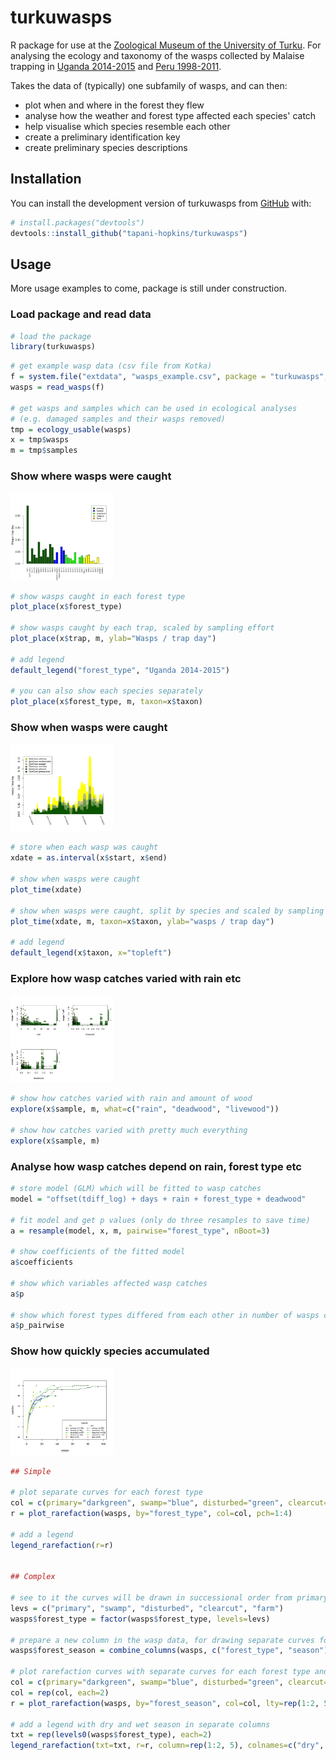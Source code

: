 # turkuwasps

R package for use at the [Zoological Museum of the University of Turku](https://collections.utu.fi/en/zoological-museum/). For analysing the ecology and taxonomy of the wasps collected by Malaise trapping in [Uganda 2014-2015](https://doi.org/10.5281/zenodo.2225643) and [Peru 1998-2011](https://doi.org/10.5281/zenodo.3559054).

Takes the data of (typically) one subfamily of wasps, and can then:
- plot when and where in the forest they flew
- analyse how the weather and forest type affected each species' catch
- help visualise which species resemble each other
- create a preliminary identification key
- create preliminary species descriptions


## Installation

You can install the development version of turkuwasps from [GitHub](https://github.com/) with:

``` r
# install.packages("devtools")
devtools::install_github("tapani-hopkins/turkuwasps")
```

## Usage
More usage examples to come, package is still under construction.

### Load package and read data

``` r
# load the package
library(turkuwasps)
```
``` r
# get example wasp data (csv file from Kotka)
f = system.file("extdata", "wasps_example.csv", package = "turkuwasps", mustWork = TRUE)
wasps = read_wasps(f)

# get wasps and samples which can be used in ecological analyses
# (e.g. damaged samples and their wasps removed)
tmp = ecology_usable(wasps)
x = tmp$wasps
m = tmp$samples
```

### Show where wasps were caught

<img src="inst/example_images/plot_place.png" height="140">

``` r
# show wasps caught in each forest type
plot_place(x$forest_type)

# show wasps caught by each trap, scaled by sampling effort
plot_place(x$trap, m, ylab="Wasps / trap day")

# add legend
default_legend("forest_type", "Uganda 2014-2015")

# you can also show each species separately
plot_place(x$forest_type, m, taxon=x$taxon)
```

### Show when wasps were caught

<img src="inst/example_images/plot_time.png" height="140">

``` r
# store when each wasp was caught
xdate = as.interval(x$start, x$end)

# show when wasps were caught
plot_time(xdate)

# show when wasps were caught, split by species and scaled by sampling effort
plot_time(xdate, m, taxon=x$taxon, ylab="wasps / trap day")

# add legend
default_legend(x$taxon, x="topleft")
```

### Explore how wasp catches varied with rain etc

<img src="inst/example_images/explore.png" height="140">

``` r
# show how catches varied with rain and amount of wood 
explore(x$sample, m, what=c("rain", "deadwood", "livewood"))

# show how catches varied with pretty much everything
explore(x$sample, m)
```

### Analyse how wasp catches depend on rain, forest type etc 

``` r
# store model (GLM) which will be fitted to wasp catches
model = "offset(tdiff_log) + days + rain + forest_type + deadwood"

# fit model and get p values (only do three resamples to save time)
a = resample(model, x, m, pairwise="forest_type", nBoot=3)

# show coefficients of the fitted model
a$coefficients

# show which variables affected wasp catches
a$p

# show which forest types differed from each other in number of wasps caught
a$p_pairwise
```

### Show how quickly species accumulated

<img src="inst/example_images/plot_rarefaction.png" height="140">

``` r
## Simple

# plot separate curves for each forest type
col = c(primary="darkgreen", swamp="blue", disturbed="green", clearcut="yellow", farm="orange")
r = plot_rarefaction(wasps, by="forest_type", col=col, pch=1:4)

# add a legend
legend_rarefaction(r=r)


## Complex

# see to it the curves will be drawn in successional order from primary to farm
levs = c("primary", "swamp", "disturbed", "clearcut", "farm")
wasps$forest_type = factor(wasps$forest_type, levels=levs)

# prepare a new column in the wasp data, for drawing separate curves for dry and wet season
wasps$forest_season = combine_columns(wasps, c("forest_type", "season"), all=TRUE)

# plot rarefaction curves with separate curves for each forest type and season
col = c(primary="darkgreen", swamp="blue", disturbed="green", clearcut="yellow", farm="orange")
col = rep(col, each=2)
r = plot_rarefaction(wasps, by="forest_season", col=col, lty=rep(1:2, 5), pch=rep(1:5, each=2), xlim=c(0, 100))

# add a legend with dry and wet season in separate columns
txt = rep(levels0(wasps$forest_type), each=2)
legend_rarefaction(txt=txt, r=r, column=rep(1:2, 5), colnames=c("dry", "wet"), title="Uganda")
```
